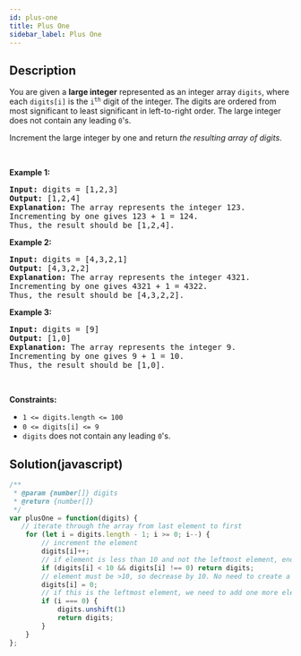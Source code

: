 ```yaml
---
id: plus-one
title: Plus One
sidebar_label: Plus One
---
```

## Description
<div class="description">
<p>You are given a <strong>large integer</strong> represented as an integer array <code>digits</code>, where each <code>digits[i]</code> is the <code>i<sup>th</sup></code> digit of the integer. The digits are ordered from most significant to least significant in left-to-right order. The large integer does not contain any leading <code>0</code>&#39;s.</p>

<p>Increment the large integer by one and return <em>the resulting array of digits</em>.</p>

<p>&nbsp;</p>
<p><strong>Example 1:</strong></p>

<pre>
<strong>Input:</strong> digits = [1,2,3]
<strong>Output:</strong> [1,2,4]
<strong>Explanation:</strong> The array represents the integer 123.
Incrementing by one gives 123 + 1 = 124.
Thus, the result should be [1,2,4].
</pre>

<p><strong>Example 2:</strong></p>

<pre>
<strong>Input:</strong> digits = [4,3,2,1]
<strong>Output:</strong> [4,3,2,2]
<strong>Explanation:</strong> The array represents the integer 4321.
Incrementing by one gives 4321 + 1 = 4322.
Thus, the result should be [4,3,2,2].
</pre>

<p><strong>Example 3:</strong></p>

<pre>
<strong>Input:</strong> digits = [9]
<strong>Output:</strong> [1,0]
<strong>Explanation:</strong> The array represents the integer 9.
Incrementing by one gives 9 + 1 = 10.
Thus, the result should be [1,0].
</pre>

<p>&nbsp;</p>
<p><strong>Constraints:</strong></p>

<ul>
	<li><code>1 &lt;= digits.length &lt;= 100</code></li>
	<li><code>0 &lt;= digits[i] &lt;= 9</code></li>
	<li><code>digits</code> does not contain any leading <code>0</code>&#39;s.</li>
</ul>

</div>

## Solution(javascript)
```javascript
/**
 * @param {number[]} digits
 * @return {number[]}
 */
var plusOne = function(digits) {
   // iterate through the array from last element to first
    for (let i = digits.length - 1; i >= 0; i--) {
		// increment the element
        digits[i]++;
		// if element is less than 10 and not the leftmost element, end iteration and return the array
        if (digits[i] < 10 && digits[i] !== 0) return digits;
		// element must be >10, so decrease by 10. No need to create a "carry" variable, because each               iteration assumes the element needs to be incremented.
        digits[i] = 0;
		// if this is the leftmost element, we need to add one more element to the left to catch the                carry
        if (i === 0) {
            digits.unshift(1)
            return digits;
        }
    }
};
```